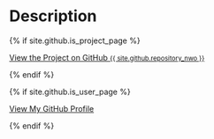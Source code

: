 # Description

{% if site.github.is_project_page %}
<p class="view"><a href="{{ site.github.repository_url }}">View the Project on GitHub <small>{{ site.github.repository_nwo }}</small></a></p>
{% endif %}

{% if site.github.is_user_page %}
<p class="view"><a href="{{ site.github.owner_url }}">View My GitHub Profile</a></p>
{% endif %}
